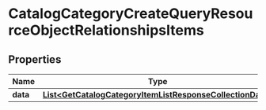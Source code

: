 # CatalogCategoryCreateQueryResourceObjectRelationshipsItems

## Properties
Name | Type | Description | Notes
------------ | ------------- | ------------- | -------------
**data** | [**List&lt;GetCatalogCategoryItemListResponseCollectionData&gt;**](GetCatalogCategoryItemListResponseCollectionData.md) |  |  [optional]
